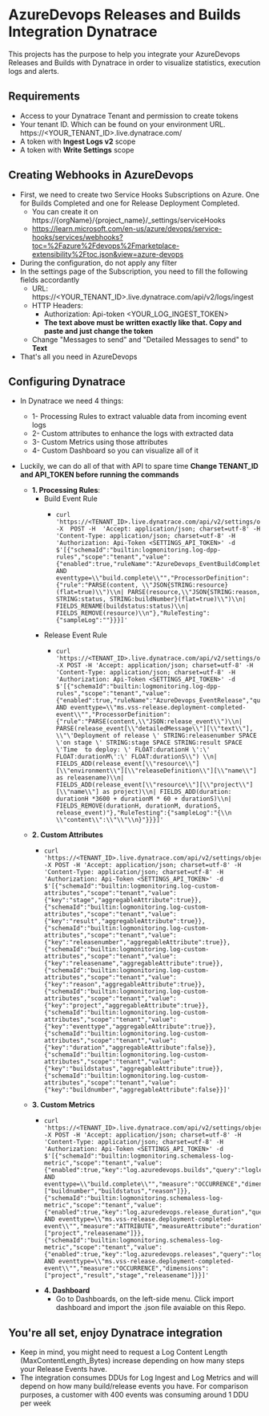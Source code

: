 
# AzureDevops Releases and Builds Integration Dynatrace

This projects has the purpose to help you integrate your AzureDevops Releases and Builds with Dynatrace in order to visualize statistics, execution logs and alerts.
## Requirements

- Access to your Dynatrace Tenant and permission to create tokens
- Your tenant ID. Which can be found on your environment URL. https://<YOUR_TENANT_ID>.live.dynatrace.com/
- A token with **Ingest Logs v2** scope
- A token with **Write Settings** scope

## Creating Webhooks in AzureDevops

 - First, we need to create two Service Hooks Subscriptions on Azure. One for Builds Completed and one for Release Deployment Completed. 
	 - You can create it on https://{orgName}/{project_name}/_settings/serviceHooks
	 - https://learn.microsoft.com/en-us/azure/devops/service-hooks/services/webhooks?toc=%2Fazure%2Fdevops%2Fmarketplace-extensibility%2Ftoc.json&view=azure-devops
 - During the configuration, do not apply any filter
 - In the settings page of the Subscription, you need to fill the following fields accordantly
	 - URL: https://<YOUR_TENANT_ID>.live.dynatrace.com/api/v2/logs/ingest 
	 - HTTP Headers:
		 - Authorization: Api-token <YOUR_LOG_INGEST_TOKEN>
		 - **The text above must be written exactly like that. Copy and paste and just change the token**
	 - Change "Messages to send" and "Detailed Messages to send" to **Text**
 - That's all you need in AzureDevops
	
## Configuring Dynatrace

- In Dynatrace we need 4 things: 
	- 1- Processing Rules to extract valuable data from incoming event logs
	- 2- Custom attributes to enhance the logs with extracted data
	- 3- Custom Metrics using those attributes
	- 4- Custom Dashboard so you can visualize all of it
- Luckily, we can do all of that with API to spare time **Change TENANT_ID and API_TOKEN before running the commands**

	- **1. Processing Rules**:
		- Build Event Rule
			-	  curl 'https://<TENANT_ID>.live.dynatrace.com/api/v2/settings/objects' -X  POST -H  'Accept: application/json; charset=utf-8' -H  'Content-Type: application/json; charset=utf-8' -H  'Authorization: Api-Token <SETTINGS_API_TOKEN>' -d $'[{"schemaId":"builtin:logmonitoring.log-dpp-rules","scope":"tenant","value":{"enabled":true,"ruleName":"AzureDevops_EventBuildComplete","query":"loglevel=\\"none\\" AND eventtype=\\"build.complete\\"","ProcessorDefinition":{"rule":"PARSE(content, \\"JSON{STRING:resource}(flat=true)\\")\\n| PARSE(resource,\\"JSON{STRING:reason, STRING:status, STRING:buildNumber}(flat=true)\\")\\n| FIELDS_RENAME(buildstatus:status)\\n| FIELDS_REMOVE(resource)\\n"},"RuleTesting":{"sampleLog":""}}}]'
			
	    -	Release Event Rule
		    -	  curl 'https://<TENANT_ID>.live.dynatrace.com/api/v2/settings/objects' -X POST -H 'Accept: application/json; charset=utf-8' -H 'Content-Type: application/json; charset=utf-8' -H 'Authorization: Api-Token <SETTINGS_API_TOKEN>' -d $'[{"schemaId":"builtin:logmonitoring.log-dpp-rules","scope":"tenant","value":{"enabled":true,"ruleName":"AzureDevops_EventRelease","query":"loglevel=\\"none\\" AND eventtype=\\"ms.vss-release.deployment-completed-event\\"","ProcessorDefinition":{"rule":"PARSE(content,\\"JSON:release_event\\")\\n| PARSE(release_event[\\"detailedMessage\\"][\\"text\\"], \\"\'Deployment of release \' STRING:releasenumber SPACE \'on stage \' STRING:stage SPACE STRING:result SPACE \'Time  to deploy: \' FLOAT:durationH \':\' FLOAT:durationM\':\' FLOAT:durationS\\") \\n| FIELDS_ADD(release_event[\\"resource\\"][\\"environment\\"][\\"releaseDefinition\\"][\\"name\\"] as releasename)\\n| FIELDS_ADD(release_event[\\"resource\\"][\\"project\\"][\\"name\\"] as project)\\n| FIELDS_ADD(duration: durationH *3600 + durationM * 60 + durationS)\\n| FIELDS_REMOVE(durationH, durationM, durationS, release_event)"},"RuleTesting":{"sampleLog":"{\\n \\"content\\":\\"\\"\\n}"}}}]'
		 
    -	**2. Custom Attributes**
	    -	  curl 'https://<TENANT_ID>.live.dynatrace.com/api/v2/settings/objects' -X POST -H 'Accept: application/json; charset=utf-8' -H 'Content-Type: application/json; charset=utf-8' -H 'Authorization: Api-Token <SETTINGS_API_TOKEN>' -d $'[{"schemaId":"builtin:logmonitoring.log-custom-attributes","scope":"tenant","value":{"key":"stage","aggregableAttribute":true}}, {"schemaId":"builtin:logmonitoring.log-custom-attributes","scope":"tenant","value":{"key":"result","aggregableAttribute":true}}, {"schemaId":"builtin:logmonitoring.log-custom-attributes","scope":"tenant","value":{"key":"releasenumber","aggregableAttribute":true}}, {"schemaId":"builtin:logmonitoring.log-custom-attributes","scope":"tenant","value":{"key":"releasename","aggregableAttribute":true}}, {"schemaId":"builtin:logmonitoring.log-custom-attributes","scope":"tenant","value":{"key":"reason","aggregableAttribute":true}}, {"schemaId":"builtin:logmonitoring.log-custom-attributes","scope":"tenant","value":{"key":"project","aggregableAttribute":true}}, {"schemaId":"builtin:logmonitoring.log-custom-attributes","scope":"tenant","value":{"key":"eventtype","aggregableAttribute":true}}, {"schemaId":"builtin:logmonitoring.log-custom-attributes","scope":"tenant","value":{"key":"duration","aggregableAttribute":false}}, {"schemaId":"builtin:logmonitoring.log-custom-attributes","scope":"tenant","value":{"key":"buildstatus","aggregableAttribute":true}},{"schemaId":"builtin:logmonitoring.log-custom-attributes","scope":"tenant","value":{"key":"buildnumber","aggregableAttribute":false}}]'
    - **3. Custom Metrics**
	    -	  curl 'https://<TENANT_ID>.live.dynatrace.com/api/v2/settings/objects' -X POST -H 'Accept: application/json; charset=utf-8' -H 'Content-Type: application/json; charset=utf-8' -H 'Authorization: Api-Token <SETTINGS_API_TOKEN>' -d $'[{"schemaId":"builtin:logmonitoring.schemaless-log-metric","scope":"tenant","value":{"enabled":true,"key":"log.azuredevops.builds","query":"loglevel=\\"none\\" AND eventtype=\\"build.complete\\"","measure":"OCCURRENCE","dimensions":["buildnumber","buildstatus","reason"]}},{"schemaId":"builtin:logmonitoring.schemaless-log-metric","scope":"tenant","value":{"enabled":true,"key":"log.azuredevops.release_duration","query":"loglevel=\\"none\\" AND eventtype=\\"ms.vss-release.deployment-completed-event\\"","measure":"ATTRIBUTE","measureAttribute":"duration","dimensions":["project","releasename"]}},{"schemaId":"builtin:logmonitoring.schemaless-log-metric","scope":"tenant","value":{"enabled":true,"key":"log.azuredevops.releases","query":"loglevel=\\"none\\" AND eventtype=\\"ms.vss-release.deployment-completed-event\\"","measure":"OCCURRENCE","dimensions":["project","result","stage","releasename"]}}]' 
	    
	    - **4. Dashboard**
		    - Go to Dashboards, on the left-side menu. Click import dashboard and import the .json file avaiable on this Repo.

## You're all set, enjoy Dynatrace integration

 - Keep in mind, you might need to request a Log Content Length (MaxContentLength_Bytes) increase depending on how many steps your Release Events have.
 - The integration consumes DDUs for Log Ingest and Log Metrics and will depend on how many build/release events you have. For comparison purposes, a customer with 400 events was consuming around 1 DDU per week
